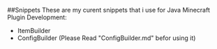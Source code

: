##Snippets
These are my curent snippets that i use for Java Minecraft Plugin Development:
  - ItemBuilder
  - ConfigBuilder (Please Read "ConfigBuilder.md" befor using it)
